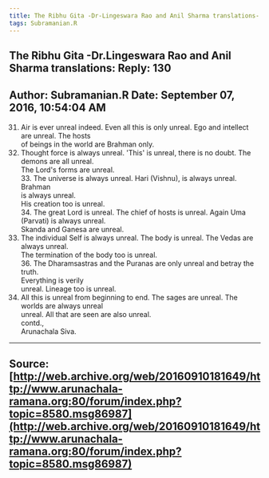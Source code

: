 ```yaml
--- 
title: The Ribhu Gita -Dr-Lingeswara Rao and Anil Sharma translations- Reply- 130   
tags: Subramanian.R  
---  
```

##  The Ribhu Gita -Dr.Lingeswara Rao and Anil Sharma translations: Reply: 130  
Author: Subramanian.R       Date: September 07, 2016, 10:54:04 AM  
---  
31. Air is ever unreal indeed. Even all this is only unreal. Ego and intellect are unreal. The hosts   
of beings in the world are Brahman only.   
32. Thought force is always unreal. 'This' is unreal, there is no doubt. The demons are all unreal.   
The Lord's forms are unreal.   
33\. The universe is always unreal. Hari (Vishnu), is always unreal. Brahman  
is always unreal.   
His creation too is unreal.   
34\. The great Lord is unreal. The chief of hosts is unreal. Again Uma  
(Parvati) is always unreal.   
Skanda and Ganesa are unreal.   
35. The individual Self is always unreal. The body is unreal. The Vedas are always unreal.   
The termination of the body too is unreal.   
36\. The Dharamsastras and the Puranas are only unreal and betray the truth.  
Everything is verily   
unreal. Lineage too is unreal.   
37. All this is unreal from beginning to end. The sages are unreal. The worlds are always unreal   
unreal. All that are seen are also unreal.   
contd.,   
Arunachala Siva.
 ---  
Source:[http://web.archive.org/web/20160910181649/http://www.arunachala-ramana.org:80/forum/index.php?topic=8580.msg86987](http://web.archive.org/web/20160910181649/http://www.arunachala-ramana.org:80/forum/index.php?topic=8580.msg86987)   
---  

